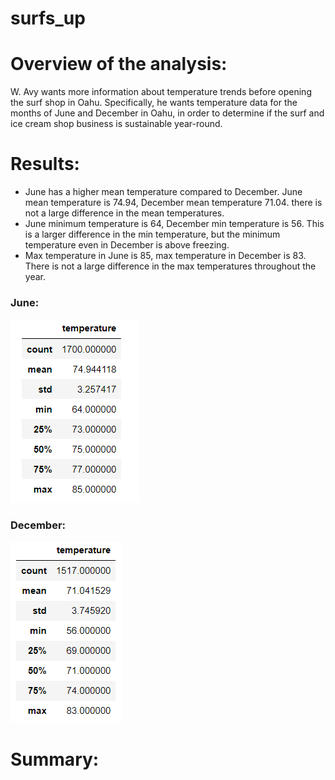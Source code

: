 # surfs_up
# Overview of the analysis:
W. Avy wants more information about temperature trends before opening the surf shop in Oahu. Specifically, he wants temperature data for the months of June and December in Oahu, in order to determine if the surf and ice cream shop business is sustainable year-round.

# Results: 
- June has a higher mean temperature compared to December. June mean temperature is 74.94, December mean temperature 71.04. there is not a large difference in the mean temperatures.  
- June minimum temperature is 64, December min temperature is 56. This is a larger difference in the min temperature, but the minimum temperature even in December is above freezing. 
- Max temperature in June is 85, max temperature in December is 83. There is not a large difference in the max temperatures throughout the year. 

### June:
![Output](June_temp.PNG)

### December:
![Output](Dec_temp.PNG)

# Summary:
